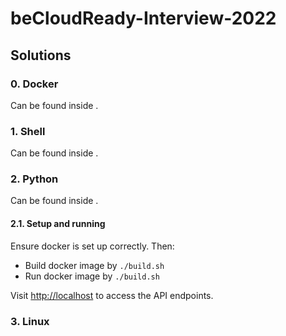 # beCloudReady-Interview-2022


## Solutions

### 0. Docker
Can be found inside []().


### 1. Shell
Can be found inside []().


### 2. Python
Can be found inside []().

#### 2.1. Setup and running
Ensure docker is set up correctly. Then: 
* Build docker image by `./build.sh`
* Run docker image by `./build.sh`

Visit [http://localhost](http://localhost) to access the API endpoints.

### 3. Linux



